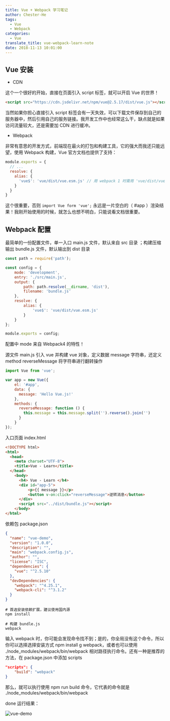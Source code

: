 ```yaml
---
title: Vue + Webpack 学习笔记
author: Chester-He
tags:
  - Vue
  - Webpack
categories:
  - Vue
translate_title: vue-webpack-learn-note
date: 2018-11-13 10:01:00
---
```


## Vue 安装

- CDN

这个一个很好的开始，直接在页面引入 script 标签，就可以开启 Vue 的世界！

```html
<script src="https://cdn.jsdelivr.net/npm/vue@2.5.17/dist/vue.js"></script>
```

当然如果你担心直接引入 script 标签会有一天失效，可以下载文件保存到自己的服务器中，然后引用自己的服务链接。我开发工作中也经常这么干，缺点就是如果访问流量较大，还是需要加 CDN 进行缓冲。

- Webpack

非常有意思的开发方式，前端现在最火的打包和构建工具，它的强大而我还只能远望，使用 Webpack 构建，Vue 官方文档也提供了支持：

```js
module.exports = {
  // ...
  resolve: {
    alias: {
      'vue$': 'vue/dist/vue.esm.js' // 用 webpack 1 时需用 'vue/dist/vue.common.js'
    }
  }
}
```

这个很重要，否则 `import Vue form 'vue';` 永远是一片空白的（ #app ）渲染结果！我刚开始使用的时候，就怎么也想不明白，只能说看文档很重要。

## Webpack 配置

最简单的一份配置文件，单一入口 main.js 文件，默认来自 src 目录 ；构建压缩输出 bundle.js 文件，默认输出到 dist 目录

```js
const path = require('path');

const config = {
    mode: 'development',
    entry: './src/main.js',
    output: {
        path: path.resolve(__dirname, 'dist'),
        filename: 'bundle.js'
    },
    resolve: {
        alias: {
            'vue$': 'vue/dist/vue.esm.js'
        }
    }
};

module.exports = config;
``` 

配置中 mode 来自 Webpack4 的特性！

源文件 main.js 引入 vue 并构建 vue 对象，定义数据 message 字符串，还定义 method reverseMessage 将字符串进行翻转操作

```js
import Vue from 'vue';

var app = new Vue({
    el: '#app',
    data: {
      message: 'Hello Vue.js!'
    },
    methods: {
      reverseMessage: function () {
        this.message = this.message.split('').reverse().join('')
      }
    }
});
```

入口页面 index.html

```html
<!DOCTYPE html>
<html>
  <head>
    <meta charset="UTF-8">
    <title>Vue - Learn</title>
  </head>
    <body>
      <h4> Vue - Learn </h4>
      <div id="app-5">
          <p>{{ message }}</p>
          <button v-on:click="reverseMessage">逆转消息</button>
      </div>
      <script src="../dist/bundle.js"></script>
    </body>
</html>
```

依赖包 package.json

```json
{
  "name": "vue-demo",
  "version": "1.0.0",
  "description": "",
  "main": "webpack.config.js",
  "author": "",
  "license": "ISC",
  "dependencies": {
    "vue": "^2.5.10"
  },
  "devDependencies": {
    "webpack": "^4.25.1",
    "webpack-cli": "^3.1.2"
  }
}
```

```shell
# 首选安装依赖扩展，建议使用国内源
npm install 

# 构建 bundle.js
webpack 
```

输入 webpack 时，你可能会发现命令找不到；是的，你全局没有这个命令，所以你可以选择选择安装方式 npm install g webpack，或者也可以使用 ./node_modules/webpack/bin/webpack 相对路径执行命令。还有一种是推荐的方法，在 package.json 中添加 scripts

```json
"scripts": {
    "build": "webpack"
}
```

那么，就可以执行使用 npm run build 命令，它代表的命令就是 ./node_modules/webpack/bin/webpack


done 运行结果：

![vue-demo](/images/demo.png)
